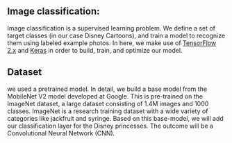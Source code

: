 ## Image classification: ##
Image classification is a supervised learning problem. We define a set of target classes (in our case Disney Cartoons), and train a model to recognize them using labeled example photos. In here, we make use of [TensorFlow 2.x](https://www.tensorflow.org/guide/effective_tf2) and [Keras](https://keras.io/) in order to build, train, and optimize our model.

## Dataset ##
we used a pretrained model. In detail, we build a base model from the MobileNet V2 model developed at Google. This is pre-trained on the ImageNet dataset, a large dataset consisting of 1.4M images and 1000 classes. ImageNet is a research training dataset with a wide variety of categories like jackfruit and syringe. Based on this base-model, we will add our classification layer for the Disney princesses. The outcome will be a Convolutional Neural Network (CNN). 

